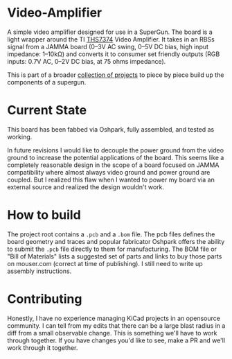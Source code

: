 # Video-Amplifier

A simple video amplifier designed for use in a SuperGun. The board is a light wrapper around the TI [THS7374](https://www.ti.com/product/THS7374) Video Amplifier. It takes in an RBSs signal from a JAMMA board (0–3V AC swing, 0–5V DC bias, high input impedance: 1–10kΩ) and converts it to consumer set friendly outputs (RGB inputs: 0.7V AC, 0–2V DC bias, at 75 ohms impedance).

This is part of a broader [collection of projects](https://github.com/aconbere/Supergun) to piece by piece build up the components of a supergun.

# Current State

This board has been fabbed via Oshpark, fully assembled, and tested as working.

In future revisions I would like to decouple the power ground from the video ground to increase the potential applications of the board. This seems like a completely reasonable design in the scope of a board focused on JAMMA compatibility where almost always video ground and power ground are coupled. But I realized this flaw when I wanted to power my board via an external source and realized the design wouldn't work.

# How to build

The project root contains a `.pcb` and a `.bom` file. The pcb files defines the board geometry and traces and popular fabricator Oshpark offers the ability to submit the `.pcb` file directly to them for manufacturing. The BOM file or "Bill of Materials" lists a suggested set of parts and links to buy those parts on mouser.com (correct at time of publishing). I still need to write up assembly instructions.

# Contributing

Honestly, I have no experience managing KiCad projects in an opensource community. I can tell from my edits that there can be a large blast radius in a diff from a small observable change. This is something we'll have to work through together. If you have changes you'd like to see, make a PR and we'll work through it together.